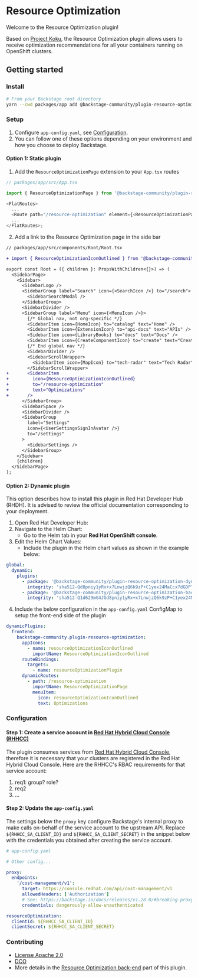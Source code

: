 # Resource Optimization

Welcome to the Resource Optimization plugin!

Based on [Project Koku](https://github.com/project-koku/koku), the Resource Optimization plugin allows users to receive optimization recommendations for all your containers running on OpenShift clusters.

## Getting started

### Install

```sh
# From your Backstage root directory
yarn --cwd packages/app add @backstage-community/plugin-resource-optimization
```

### Setup

1. Configure `app-config.yaml`, see [Configuration](#configuration).
2. You can follow one of these options depending on your environment and how you choose to deploy Backstage.

#### Option 1: Static plugin

1. Add the `ResourceOptimizationPage` extension to your `App.tsx` routes

```ts
// packages/app/src/App.tsx

import { ResourceOptimizationPage } from '@backstage-community/plugin-resource-optimization';

<FlatRoutes>
  ...
  <Route path="/resource-optimization" element={<ResourceOptimizationPage />} />
  ...
</FlatRoutes>;
```

2. Add a link to the Resource Optimization page in the side bar

```diff
// packages/app/src/components/Root/Root.tsx

+ import { ResourceOptimizationIconOutlined } from '@backstage-community/plugin-resource-optimization';

export const Root = ({ children }: PropsWithChildren<{}>) => (
  <SidebarPage>
    <Sidebar>
      <SidebarLogo />
      <SidebarGroup label="Search" icon={<SearchIcon />} to="/search">
        <SidebarSearchModal />
      </SidebarGroup>
      <SidebarDivider />
      <SidebarGroup label="Menu" icon={<MenuIcon />}>
        {/* Global nav, not org-specific */}
        <SidebarItem icon={HomeIcon} to="catalog" text="Home" />
        <SidebarItem icon={ExtensionIcon} to="api-docs" text="APIs" />
        <SidebarItem icon={LibraryBooks} to="docs" text="Docs" />
        <SidebarItem icon={CreateComponentIcon} to="create" text="Create..." />
        {/* End global nav */}
        <SidebarDivider />
        <SidebarScrollWrapper>
          <SidebarItem icon={MapIcon} to="tech-radar" text="Tech Radar" />
        </SidebarScrollWrapper>
+       <SidebarItem
+         icon={ResourceOptimizationIconOutlined}
+         to="/resource-optimization"
+         text="Optimizations"
+       />
      </SidebarGroup>
      <SidebarSpace />
      <SidebarDivider />
      <SidebarGroup
        label="Settings"
        icon={<UserSettingsSignInAvatar />}
        to="/settings"
      >
        <SidebarSettings />
      </SidebarGroup>
    </Sidebar>
    {children}
  </SidebarPage>
);
```

#### Option 2: Dynamic plugin

This option describes how to install this plugin in Red Hat Developer Hub (RHDH).
It is advised to review the official documentation corresponding to your deployment.

1. Open Red Hat Developer Hub:
2. Navigate to the Helm Chart:
   - Go to the Helm tab in your **Red Hat OpenShift console**.
3. Edit the Helm Chart Values:
   - Include the plugin in the Helm chart values as shown in the example below:

```yaml
global:
  dynamic:
    plugins:
      - package: '@backstage-community/plugin-resource-optimization-dynamic@1.0.0'
        integrity: 'sha512-Qd8pniy1yRx+x7LnwjzQ6k9zP+C1yex24MaCcx7dGDPT/XbTokwoSZr4baSSn8jUA6P45NUUevu1d629mG4JGQ=='
      - package: '@backstage-community/plugin-resource-optimization-backend-dynamic@1.0.0'
        integrity: 'sha512-Q1d629mG4JGd8pniy1yRx+x7LnwjzQ6k9zP+C1yex24MaCcx7dGDPT/XbTokwoSZr4baSSn8jUA6P45NUUevud8pniy1yRQx=='
```

4. Include the below configuration in the `app-config.yaml` ConfigMap to setup the front-end side of the plugin

```yaml
dynamicPlugins:
  frontend:
    backstage-community.plugin-resource-optimization:
      appIcons:
        - name: resourceOptimizationIconOutlined
          importName: ResourceOptimizationIconOutlined
      routeBindings:
        targets:
          - name: resourceOptimizationPlugin
      dynamicRoutes:
        - path: /resource-optimization
          importName: ResourceOptimizationPage
          menuItem:
            icon: resourceOptimizationIconOutlined
            text: Optimizations
```

### Configuration

#### Step 1: Create a service account in [Red Hat Hybrid Cloud Console (RHHCC)](https://console.redhat.com/application-services/service-accounts)

The plugin consumes services from [Red Hat Hybrid Cloud Console](https://console.redhat.com/openshift/cost-management/optimizations), therefore it is necessary that your clusters are registered in the Red Hat Hybrid Cloud Console.
Here are the RHHCC's RBAC requirements for that service account:

1. req1: group? role?
2. req2
3. ...

#### Step 2: Update the `app-config.yaml`

The settings below the `proxy` key configure Backstage's internal proxy to make calls on-behalf of the service account to the upstream API.
Replace `${RHHCC_SA_CLIENT_ID}` and `${RHHCC_SA_CLIENT_SECRET}` in the snippet below with the credentials you obtained after creating the service account.

```yaml
# app-config.yaml

# Other config...

proxy:
  endpoints:
    '/cost-management/v1':
      target: https://console.redhat.com/api/cost-management/v1
      allowedHeaders: ['Authorization']
      # See: https://backstage.io/docs/releases/v1.28.0/#breaking-proxy-backend-plugin-protected-by-default
      credentials: dangerously-allow-unauthenticated

resourceOptimization:
  clientId: ${RHHCC_SA_CLIENT_ID}
  clientSecret: ${RHHCC_SA_CLIENT_SECRET}
```

### Contributing

- [License Apache 2.0](../../LICENSE.md)
- [DCO](../../DCO.md)
- More details in the [Resource Optimization back-end](../resource-optimization-backend/README.md) part of this plugin.
